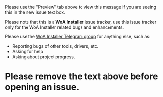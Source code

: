 Please use the "Preview" tab above to view this message if you are seeing this in the new issue text box.

Please note that this is a **WoA Installer** issue tracker, use this issue tracker only for the WoA Installer related bugs and enhancements.

Please use the [WoA Installer Telegram group](https://t.me/joinchat/Ey6mehEPg0Fe4utQNZ9yjA) for anything else, such as:

 - Reporting bugs of other tools, drivers, etc.
 - Asking for help
 - Asking about project progress.

# Please remove the text above before opening an issue.
